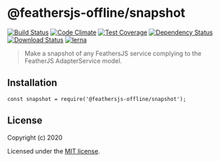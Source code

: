 # @feathersjs-offline/snapshot
[![Build Status](https://travis-ci.org/mhillerstrom/feathersjs-offline-snapshot.png?branch=master)](https://travis-ci.org/mhillerstrom/feathersjs-offline-snapshot)
[![Code Climate](https://codeclimate.com/github/mhillerstrom/feathersjs-offline-snapshot/badges/gpa.svg)](https://codeclimate.com/github/mhillerstrom/feathersjs-offline-snapshot)
[![Test Coverage](https://codeclimate.com/github/mhillerstrom/feathersjs-offline-snapshot/badges/coverage.svg)](https://codeclimate.com/github/mhillerstrom/feathersjs-offline-snapshot/coverage)
[![Dependency Status](https://img.shields.io/david/mhillerstrom/feathersjs-offline-snapshot.svg?style=flat-square)](https://david-dm.org/mhillerstrom/feathersjs-offline-snapshot)
[![Download Status](https://img.shields.io/npm/dm/feathersjs-offline-snapshot.svg?style=flat-square)](https://www.npmjs.com/package/feathersjs-offline-snapshot)
[![lerna](https://img.shields.io/badge/maintained%20with-lerna-cc00ff.svg)](https://lerna.js.org/)

> Make a snapshot of any FeathersJS service complying to the FeatherJS AdapterService model.

## Installation

```
const snapshot = require('@feathersjs-offline/snapshot');

```


## License

Copyright (c) 2020

Licensed under the [MIT license](LICENSE).
